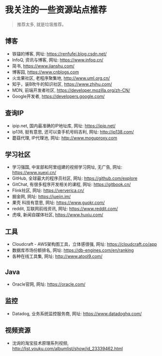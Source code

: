 # 我关注的一些资源站点推荐

> 推荐太多, 就是垃圾推荐。

## 博客

- 铁锚的博客, 网址: https://renfufei.blog.csdn.net/
- InfoQ, 资讯与博客, 网址: https://www.infoq.cn/
- 简书, https://www.jianshu.com/
- 博客园, https://www.cnblogs.com
- 火龙果社区, 老程序聚集地, http://www.uml.org.cn/
- 知乎，装B吹牛的知识社区, https://www.zhihu.com/
- MDN, 前端开发者社区, https://developer.mozilla.org/zh-CN/
- Google开发者, https://developers.google.com/


## 查询IP

- ipip.net, 国内最准确的IP地址库, 网址: https://ipip.net/
- ip138, 挺有意思, 还可以查手机号码吉利, 网址: http://ip138.com/
- 蘑菇代理, IP代理池, 网址: http://www.moguproxy.com


## 学习社区

- 学习强国, 中宣部和阿里组建的视频学习网址, 无广告, 网址: https://www.xuexi.cn/
- GitHub, 全球最大的程序员社区, 网址: https://github.com/explore
- GitChat, 有很多程序开发相关的课程, 网址: https://gitbook.cn/
- Flink社区, 网址: https://ververica.cn/
- 掘金网, 网址: https://juejin.im/
- 果壳 科技有意思, 网址: https://www.guokr.com/
- reddit, 互联网前线资讯, 网址: https://www.reddit.com/
- 虎嗅, 新闻自媒体社区, https://www.huxiu.com/



## 工具

- Cloudcraft - AWS架构图工具，立体感很强, 网址: https://cloudcraft.co/app
- 数据库市场份额排名, 网址: https://db-engines.com/en/ranking
- 各种在线工具集, 网址: http://www.atool9.com/


## Java

- Oracle官网, 网址: https://oracle.com/


## 监控

- Datadog, 业务系统监控服务商, 网址: https://www.datadoghq.com/

## 视频资源

- 沈询的淘宝技术原理系列视频, http://list.youku.com/albumlist/show/id_23339462.html
